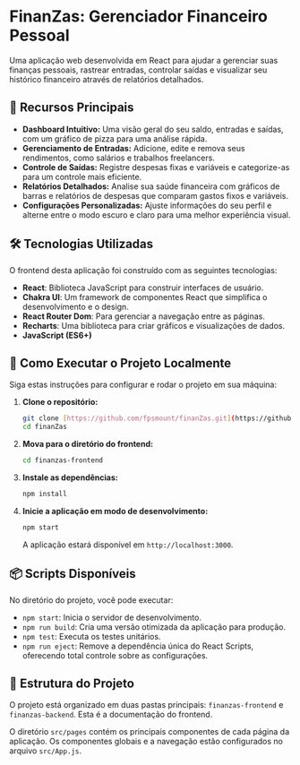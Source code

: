 # FinanZas: Gerenciador Financeiro Pessoal

Uma aplicação web desenvolvida em React para ajudar a gerenciar suas finanças pessoais, rastrear entradas, controlar saídas e visualizar seu histórico financeiro através de relatórios detalhados.

## 🌟 Recursos Principais

- **Dashboard Intuitivo:** Uma visão geral do seu saldo, entradas e saídas, com um gráfico de pizza para uma análise rápida.
- **Gerenciamento de Entradas:** Adicione, edite e remova seus rendimentos, como salários e trabalhos freelancers.
- **Controle de Saídas:** Registre despesas fixas e variáveis e categorize-as para um controle mais eficiente.
- **Relatórios Detalhados:** Analise sua saúde financeira com gráficos de barras e relatórios de despesas que comparam gastos fixos e variáveis.
- **Configurações Personalizadas:** Ajuste informações do seu perfil e alterne entre o modo escuro e claro para uma melhor experiência visual.

## 🛠️ Tecnologias Utilizadas

O frontend desta aplicação foi construído com as seguintes tecnologias:

- **React**: Biblioteca JavaScript para construir interfaces de usuário.
- **Chakra UI**: Um framework de componentes React que simplifica o desenvolvimento e o design.
- **React Router Dom**: Para gerenciar a navegação entre as páginas.
- **Recharts**: Uma biblioteca para criar gráficos e visualizações de dados.
- **JavaScript (ES6+)**

## 🚀 Como Executar o Projeto Localmente

Siga estas instruções para configurar e rodar o projeto em sua máquina:

1.  **Clone o repositório:**
    ```bash
    git clone [https://github.com/fpsmount/finanZas.git](https://github.com/fpsmount/finanZas.git)
    cd finanZas
    ```
    
2.  **Mova para o diretório do frontend:**
    ```bash
    cd finanzas-frontend
    ```
    
3.  **Instale as dependências:**
    ```bash
    npm install
    ```
    
4.  **Inicie a aplicação em modo de desenvolvimento:**
    ```bash
    npm start
    ```
    A aplicação estará disponível em `http://localhost:3000`.

## 📦 Scripts Disponíveis

No diretório do projeto, você pode executar:

- `npm start`: Inicia o servidor de desenvolvimento.
- `npm run build`: Cria uma versão otimizada da aplicação para produção.
- `npm test`: Executa os testes unitários.
- `npm run eject`: Remove a dependência única do React Scripts, oferecendo total controle sobre as configurações.

## 🤝 Estrutura do Projeto

O projeto está organizado em duas pastas principais: `finanzas-frontend` e `finanzas-backend`. Esta é a documentação do frontend.

O diretório `src/pages` contém os principais componentes de cada página da aplicação. Os componentes globais e a navegação estão configurados no arquivo `src/App.js`.